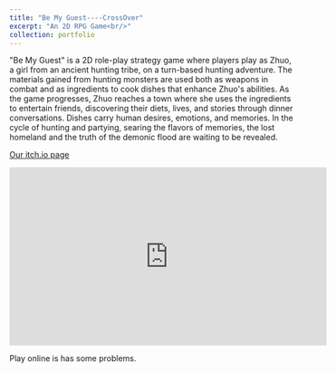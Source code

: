 ```yaml
---
title: "Be My Guest----CrossOver"
excerpt: "An 2D RPG Game<br/>"
collection: portfolio
---
```


"Be My Guest" is a 2D role-play strategy game where players play as Zhuo, a girl from an ancient hunting tribe, on a turn-based hunting adventure. The materials gained from hunting monsters are used both as weapons in combat and as ingredients to cook dishes that enhance Zhuo's abilities. As the game progresses, Zhuo reaches a town where she uses the ingredients to entertain friends, discovering their diets, lives, and stories through dinner conversations. Dishes carry human desires, emotions, and memories. In the cycle of hunting and partying, searing the flavors of memories, the lost homeland and the truth of the demonic flood are waiting to be revealed.

[Our itch.io page](https://gjmxcrossover.itch.io/be-my-guest)


<iframe width="560" height="315" src="https://www.youtube-nocookie.com/embed/O_tf-EPrNG8?si=keHEHiWmQXmAKM9H" title="YouTube video player" frameborder="0" allow="accelerometer; autoplay; clipboard-write; encrypted-media; gyroscope; picture-in-picture; web-share" referrerpolicy="strict-origin-when-cross-origin" allowfullscreen></iframe>



Play online is has some problems.


